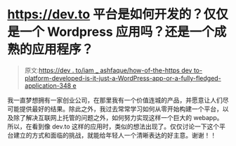 # https://dev.to 平台是如何开发的？仅仅是一个 Wordpress 应用吗？还是一个成熟的应用程序？

> 原文:[https://dev . to/iam _ ashfaque/how-of-the-https dev to-platform-developed-is-it-just-a-WordPress-app-or-a-fully-fledged-application-348 e](https://dev.to/iam_ashfaque/how-is-the-httpsdevto-platform-developed-is-it-just-a-wordpress-app-or-a-full-fledged-application-348e)

我一直梦想拥有一家创业公司，在那里我有一个价值连城的产品，并愿意让人们尽可能提供最好的结果。除此之外，我过去常常学习如何从零开始构建一个平台，以及除了解决互联网上托管的问题之外，如何努力实现这样一个巨大的 webapp。所以，在看到像 dev.to 这样的应用时，类似的想法出现了。仅仅讨论一下这个平台建立的方式和面临的挑战，就能给年轻人一个清晰表达的好主意。谢谢！！